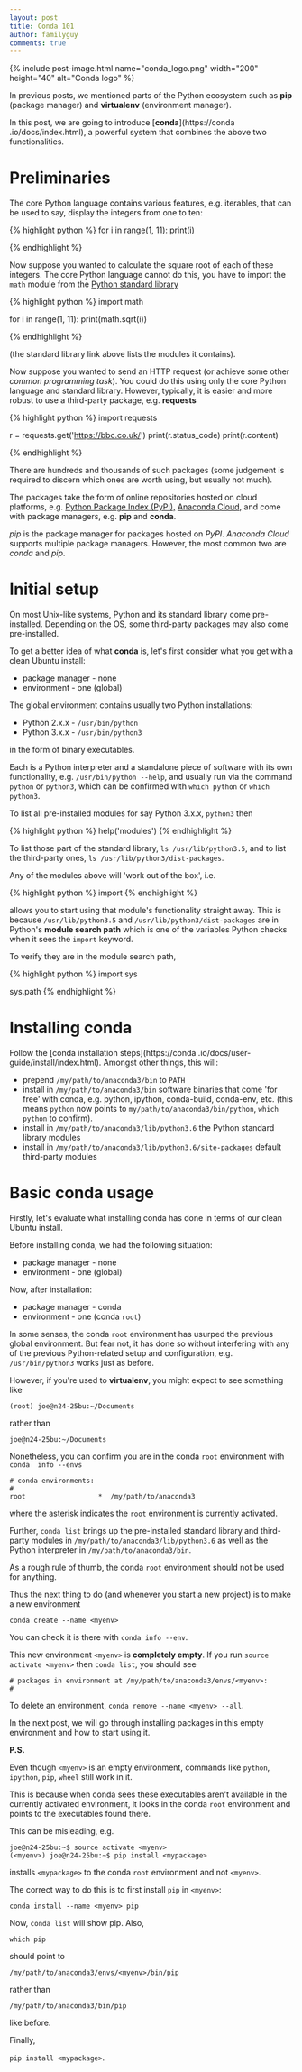 ```yaml
---
layout: post
title: Conda 101
author: familyguy
comments: true
---
```


{% include post-image.html name="conda_logo.png" width="200" height="40" 
alt="Conda logo" %}


In previous posts, we mentioned parts of the Python ecosystem such as 
**pip** (package manager) and **virtualenv** (environment manager).

In this post, we are going to introduce [**conda**](https://conda
.io/docs/index.html), a powerful system that 
combines the above two functionalities.

# Preliminaries

The core Python language contains various features, e.g. iterables, that can be 
used to say, display the integers from one to ten:

{% highlight python %}
for i in range(1, 11):
    print(i)

{% endhighlight %}
    
Now suppose you wanted to calculate the square root of each of these integers. 
The core Python language cannot do this, you have to import the `math` module 
from the [Python standard library](https://docs.python.org/3/library/index.html)

{% highlight python %}
import math


for i in range(1, 11):
    print(math.sqrt(i))

{% endhighlight %}


(the standard library link above lists the modules it contains).

Now suppose you wanted to send an HTTP request (or achieve some other *common 
programming task*). You could do this using only the core Python language and 
standard library. However, typically, it is easier and more robust to use a 
 third-party package, e.g. **requests**
 
{% highlight python %}
import requests


r = requests.get('https://bbc.co.uk/')
print(r.status_code)
print(r.content)

{% endhighlight %} 
  
There are hundreds and thousands of such packages (some judgement is 
required to discern which ones are worth using, but usually not much).

The packages take the form of online repositories hosted on cloud 
platforms, e.g. [Python Package Index (PyPI),](https://pypi.python.org/pypi)
 [Anaconda Cloud,](https://anaconda.org/) and come with package 
managers, e.g. **pip** and **conda**.

*pip* is the package manager for packages hosted on *PyPI*. *Anaconda Cloud*
 supports multiple package managers. However, the most common two are *conda* 
 and *pip*. 

# Initial setup

On most Unix-like systems, Python and its standard library come pre-installed. 
Depending on the OS, some third-party packages may also come pre-installed.

To get a better idea of what **conda** is, let's first consider what you get 
with 
a clean Ubuntu install:

- package manager - none
- environment - one (global) 

The global environment contains usually two Python installations:

- Python 2.x.x - `/usr/bin/python` 
- Python 3.x.x - `/usr/bin/python3` 

in the form of binary executables.

Each is a Python interpreter and a standalone piece of software with its own
 functionality, e.g. `/usr/bin/python --help`, and usually run via the command 
 `python` or `python3`, which can be confirmed with `which python` or `which 
 python3`.

To list all pre-installed modules for say Python 3.x.x, `python3` then

{% highlight python %}
help('modules')
{% endhighlight %}

To list those part of the standard library, `ls /usr/lib/python3.5`,
 and to list the third-party ones, `ls /usr/lib/python3/dist-packages`.
 
 Any of the modules above will 'work out of the box', i.e.
 
{% highlight python %}
import <module>
{% endhighlight %}

allows you to start using that module's functionality straight away. This is 
because 
`/usr/lib/python3.5` and `/usr/lib/python3/dist-packages` are in Python's 
**module search path** which is one of the variables Python checks when 
it sees the `import` keyword.

To verify they are in the module search path,

{% highlight python %}
import sys


sys.path
{% endhighlight %}

# Installing conda

Follow the [conda installation steps](https://conda
.io/docs/user-guide/install/index.html). Amongst other things, this will:

- prepend `/my/path/to/anaconda3/bin` to `PATH`
- install in `/my/path/to/anaconda3/bin` software binaries that come 'for 
free' with conda, e.g. python, ipython, conda-build, conda-env, etc. (this 
means `python` now points to `my/path/to/anaconda3/bin/python`, `which 
python` to confirm).
- install in `/my/path/to/anaconda3/lib/python3.6` the Python standard 
library modules
- install in `/my/path/to/anaconda3/lib/python3.6/site-packages` 
default third-party modules
 
# Basic conda usage
 
 Firstly, let's evaluate what installing conda has done in terms of our 
 clean Ubuntu install. 
 
 Before installing conda, we had the following situation:
 
- package manager - none
- environment - one (global)

Now, after installation:

- package manager - conda
- environment - one (conda `root`)

In some senses, the conda `root` environment has usurped the previous 
global
 environment. But fear not, it has done so without interfering with any of 
 the previous Python-related setup and configuration, e.g. 
 `/usr/bin/python3` works just as before.

However, if you're used to **virtualenv**, you might expect to see something
like 

`(root) joe@n24-25bu:~/Documents`

rather than

`joe@n24-25bu:~/Documents`

Nonetheless, you can confirm you are in the conda `root` environment with `conda 
info --envs`

```
# conda environments:
#
root                  *  /my/path/to/anaconda3
```

where the asterisk indicates the `root` environment is currently activated.

Further, `conda list` brings up the pre-installed standard library and 
third-party modules in `/my/path/to/anaconda3/lib/python3.6` as well as the 
Python interpreter in `/my/path/to/anaconda3/bin`.

As a rough rule of thumb, the conda `root` environment should not be used for 
anything.

Thus the next thing to do (and whenever you start a new project) is to make 
a new environment

`conda create --name <myenv>`

You can check it is there with `conda info --env`.

This new environment `<myenv>` is **completely empty**. If you run `source 
activate <myenv>` then `conda list`, you should see

```
# packages in environment at /my/path/to/anaconda3/envs/<myenv>:
#
```

To delete an environment, `conda remove --name <myenv> --all`.

In the next post, we will go through installing packages in this empty 
environment and how to start using it.

**P.S.**

Even though `<myenv>` is an empty environment, commands like `python`, 
`ipython`, `pip`, `wheel` still work in it.

This is because when conda 
sees these executables aren't available in the currently activated 
environment, it looks in the conda `root` environment and points to the
executables found there.

This can be misleading, e.g. 

```
joe@n24-25bu:~$ source activate <myenv>
(<myenv>) joe@n24-25bu:~$ pip install <mypackage>
```

installs `<mypackage>` to the conda `root` environment and not `<myenv>`.

The correct way to do this is to first install `pip` in `<myenv>`:

`conda install --name <myenv> pip`

Now, `conda list` will show pip. Also,

`which pip`

should point to

`/my/path/to/anaconda3/envs/<myenv>/bin/pip`

rather than

`/my/path/to/anaconda3/bin/pip`

like before.

Finally,

`pip install <mypackage>`.
